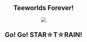 

<h2 align="center">
  Teeworlds Forever!
</h2>

<div align="center">
<img src="https://github-readme-stats.vercel.app/api?username=Bamcane&show_icons=true&theme=vue">
</div>

<h2 align="center">
  Go! Go! STAR☆T☆RAIN!
</h2>
